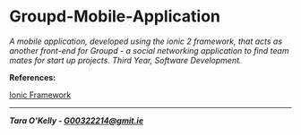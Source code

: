 # Groupd-Mobile-Application
*A mobile application, developed using the ionic 2 framework, that acts as another front-end for Groupd - a social networking application to find team mates for start up projects. Third Year, Software Development.*

**References:**

[Ionic Framework](http://ionicframework.com/docs/)

-----

__*Tara O'Kelly - G00322214@gmit.ie*__